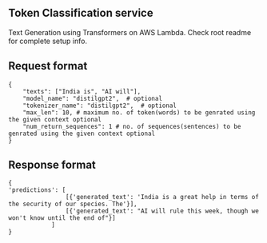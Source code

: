 ## Token Classification service

Text Generation using Transformers on AWS Lambda. Check root readme for complete setup info.

## Request format

```
{
    "texts": ["India is", "AI will"],
    "model_name": "distilgpt2",  # optional
    "tokenizer_name": "distilgpt2",  # optional
    "max_len": 10, # maximum no. of token(words) to be genrated using the given context optional
    "num_return_sequences": 1 # no. of sequences(sentences) to be genrated using the given context optional
}
```

## Response format

```
{
'predictions': [
                [{'generated_text': 'India is a great help in terms of the security of our species. The'}], 
                [{'generated_text': "AI will rule this week, though we won't know until the end of"}]
            ]
}
```
